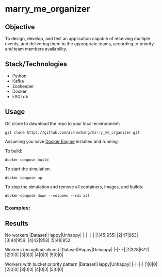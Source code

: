 # marry_me_organizer

## Objective

To design, develop, and test an application capable of receiving multiple events, and delivering them to the appropriate teams, according to priority and team members availability.

## Stack/Technologies

- Python
- Kafka
- Zookeeper
- Docker
- kSQLdb

## Usage

Git clone to download the repo to your local environment:
```
git clone https://github.com/alannchang/marry_me_organizer.git
```

Assuming you have [Docker Engine](https://docs.docker.com/engine/) installed and running:

To build:
```
docker compose build
```

To start the simulation:
```
docker compose up
```

To stop the simulation and remove all containers, images, and builds: 
```
docker-compose down --volumes --rmi all
```



### Examples:



## Results

No workers
|Dataset|Happy|Unhappy|
|-|-|-|
|1|45|955|
|2|47|953|
|3|44|956|
|4|42|958|
|5|48|952|

Workers (no optimizations)
|Dataset|Happy|Unhappy|
|-|-|-|
|1|328|672|
|2|0|0|
|3|0|0|
|4|0|0|
|5|0|0|

Workers with bucket priority pattern
|Dataset|Happy|Unhappy|
|-|-|-|
|1|0|0|
|2|0|0|
|3|0|0|
|4|0|0|
|5|0|0|
